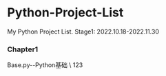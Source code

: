 # Python-Project-List
My Python Project List. Stage1: 2022.10.18-2022.11.30
### **Chapter1**
Base.py--Python基础 
\ 123
